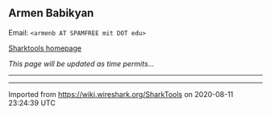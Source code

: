 ## Armen Babikyan

Email: `<armenb AT SPAMFREE mit DOT edu>`

[Sharktools homepage](http://www.mit.edu/~armenb/sharktools)

*This page will be updated as time permits...*

-----

---

Imported from https://wiki.wireshark.org/SharkTools on 2020-08-11 23:24:39 UTC
